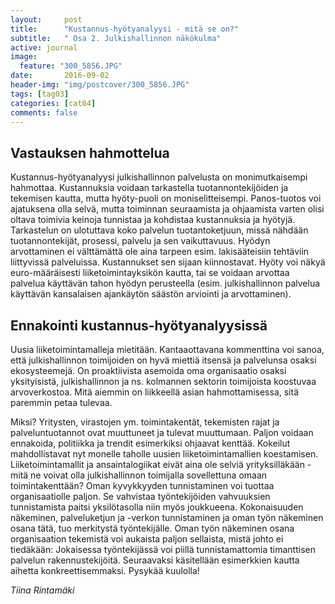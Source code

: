 ```yaml
---
layout:     post
title:      "Kustannus-hyötyanalyysi - mitä se on?"
subtitle:   " Osa 2. Julkishallinnon näkökulma"
active: journal
image:
  feature: "300_5856.JPG"
date:       2016-09-02 
header-img: "img/postcover/300_5856.JPG"
tags: [tag03]
categories: [cat04]
comments: false
---
```



## Vastauksen hahmottelua
Kustannus-hyötyanalyysi julkishallinnon palvelusta on monimutkaisempi hahmottaa. Kustannuksia voidaan tarkastella tuotannontekijöiden ja tekemisen kautta, mutta hyöty-puoli on moniselitteisempi. Panos-tuotos voi ajatuksena olla selvä, mutta toiminnan seuraamista ja ohjaamista varten olisi oltava toimivia keinoja tunnistaa ja kohdistaa kustannuksia ja hyötyjä. Tarkastelun on ulotuttava koko palvelun tuotantoketjuun, missä nähdään tuotannontekijät, prosessi, palvelu ja sen vaikuttavuus.
Hyödyn arvottaminen ei välttämättä ole aina tarpeen esim. lakisääteisiin tehtäviin liittyvissä palveluissa. Kustannukset sen sijaan kiinnostavat. Hyöty voi näkyä euro-määräisesti liiketoimintayksikön kautta, tai se voidaan arvottaa palvelua käyttävän tahon hyödyn perusteella (esim. julkishallinnon palvelua käyttävän kansalaisen ajankäytön säästön arviointi ja arvottaminen).

## Ennakointi kustannus-hyötyanalyysissä

Uusia liiketoimintamalleja mietitään. Kantaaottavana kommenttina voi sanoa, että julkishallinnon toimijoiden on hyvä miettiä itsensä ja palvelunsa osaksi ekosysteemejä. On proaktiivista asemoida oma organisaatio osaksi yksityisistä, julkishallinnon ja ns. kolmannen sektorin toimijoista koostuvaa arvoverkostoa. Mitä aiemmin on liikkeellä asian hahmottamisessa, sitä paremmin petaa tulevaa.

Miksi? Yritysten, virastojen ym. toimintakentät, tekemisten rajat ja palveluntuotannot ovat muuttuneet ja tulevat muuttumaan. Paljon voidaan ennakoida, politiikka ja trendit esimerkiksi ohjaavat kenttää. Kokeilut mahdollistavat nyt monelle taholle uusien liiketoimintamallien koestamisen. Liiketoimintamallit ja ansaintalogiikat eivät aina ole selviä yrityksilläkään - mitä ne voivat olla julkishallinnon toimijalla sovellettuna omaan toimintakenttään? Oman kyvykkyyden tunnistaminen voi tuottaa organisaatiolle paljon. Se vahvistaa työntekijöiden vahvuuksien tunnistamista paitsi yksilötasolla niin myös joukkueena. Kokonaisuuden näkeminen, palveluketjun ja -verkon tunnistaminen ja oman työn näkeminen osana tätä, tuo merkitystä työntekijälle. Oman työn näkeminen osana organisaation tekemistä voi aukaista paljon sellaista, mistä johto ei tiedäkään: Jokaisessa työntekijässä voi piillä tunnistamattomia timanttisen palvelun rakennustekijöitä.
Seuraavaksi käsitellään esimerkkien kautta aihetta konkreettisemmaksi. Pysykää kuulolla!

*Tiina Rintamäki*
